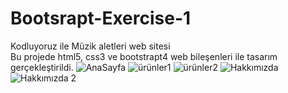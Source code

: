 # Bootsrapt-Exercise-1
Kodluyoruz ile Müzik aletleri web sitesi 
<br/>
Bu projede html5, css3 ve bootstrapt4 web bileşenleri ile tasarım gerçekleştirildi.
![AnaSayfa](https://user-images.githubusercontent.com/33424393/132988095-fe7be76a-e029-40b5-a2ef-ae02efd3ae2b.jpg)
![ürünler1](https://user-images.githubusercontent.com/33424393/132988101-c60bc1aa-f556-4c47-95b4-a69cef2c9b91.jpg)
![ürünler2](https://user-images.githubusercontent.com/33424393/132988104-c5c1ef9a-9043-43c6-9f1b-82cc82e21bde.jpg)
![Hakkımızda](https://user-images.githubusercontent.com/33424393/132988107-631cdcd8-a181-4add-b3e8-fed8d5664b04.jpg)
![Hakkımızda 2](https://user-images.githubusercontent.com/33424393/132988109-3d0fe807-b854-4947-8373-b1cebfceeba6.jpg)

